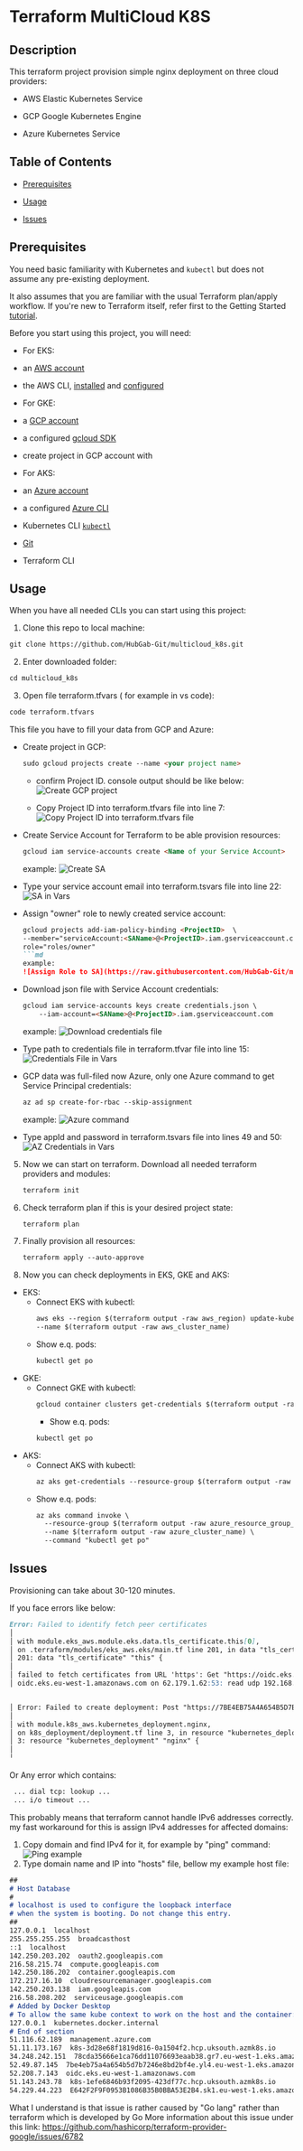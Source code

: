 # Terraform MultiCloud K8S

  
## Description

  

This terraform project provision simple nginx deployment on three cloud providers:

* AWS Elastic Kubernetes Service

* GCP Google Kubernetes Engine

* Azure Kubernetes Service

  
  

## Table of Contents

  

* [Prerequisites](#prerequisites)

* [Usage](#usage)

* [Issues](#issues)

  
  

## Prerequisites

  

You need basic familiarity with Kubernetes and `kubectl` but does not assume any pre-existing deployment.

  

It also assumes that you are familiar with the usual Terraform plan/apply workflow. If you're new to Terraform itself, refer first to the Getting Started [tutorial](https://developer.hashicorp.com/terraform/tutorials#get-started).

  

Before you start using this project, you will need:

* For EKS:

- an [AWS account](https://portal.aws.amazon.com/billing/signup?nc2=h_ct&src=default&redirect_url=https%3A%2F%2Faws.amazon.com%2Fregistration-confirmation#/start)

- the AWS CLI, [installed](https://docs.aws.amazon.com/cli/latest/userguide/getting-started-install.html) and [configured](https://docs.aws.amazon.com/cli/latest/userguide/cli-chap-configure.html)

* For GKE:

- a [GCP account](https://console.cloud.google.com/)

- a configured [gcloud SDK](https://developer.hashicorp.com/terraform/tutorials/kubernetes/gke#prerequisites)

- create project in GCP account with

* For AKS:

- an [Azure account](https://portal.azure.com/#home)

- a configured [Azure CLI](https://developer.hashicorp.com/terraform/tutorials/kubernetes/aks#prerequisites)

* Kubernetes CLI [ `kubectl`](https://kubernetes.io/docs/reference/tools/)

* [Git](https://git-scm.com/downloads)

* Terraform CLI

  

## Usage

  

When you have all needed CLIs you can start using this project:

  

1. Clone this repo to local machine:

```md
git clone https://github.com/HubGab-Git/multicloud_k8s.git
```

2. Enter downloaded folder:

```md
cd multicloud_k8s
```

3. Open file terraform.tfvars ( for example in vs code):

```md
code terraform.tfvars
```

This file you have to fill your data from GCP and Azure:

* Create project in GCP:

	```md
	sudo gcloud projects create --name <your project name>
	```
	* confirm Project ID.
	console output should be like below:
	 ![Create GCP project](https://raw.githubusercontent.com/HubGab-Git/multicloud_k8s/80a0bebea2c2b3e1616b7177879f67d9485aafda/images/createGCPproject.png)

  * Copy Project ID into terraform.tfvars file into line 7:
  ![Copy Project ID into terraform.tfvars file](https://raw.githubusercontent.com/HubGab-Git/multicloud_k8s/main/images/projectIDinVars.png)
 
 * Create Service Account for Terraform to be able provision resources:
	 ```md
	gcloud iam service-accounts create <Name of your Service Account>
	```
	example:
![Create SA](https://raw.githubusercontent.com/HubGab-Git/multicloud_k8s/main/images/createSA.png)

* Type your service account email into terraform.tsvars file into line 22:
![SA in Vars](https://raw.githubusercontent.com/HubGab-Git/multicloud_k8s/main/images/SAinVars.png)

* Assign "owner" role to newly created service account:
	```md
	gcloud projects add-iam-policy-binding <ProjectID>  \  
	--member="serviceAccount:<SAName>@<ProjectID>.iam.gserviceaccount.com"  \
	role="roles/owner"
	```md
	example:
	![Assign Role to SA](https://raw.githubusercontent.com/HubGab-Git/multicloud_k8s/main/images/AssignRoleToSA.png)
* Download json file with Service Account credentials:

	```md
	gcloud iam service-accounts keys create credentials.json \
	    --iam-account=<SAName>@<ProjectID>.iam.gserviceaccount.com  
	```
	example: 
	![ Download credentials file ](https://raw.githubusercontent.com/HubGab-Git/multicloud_k8s/main/images/downloadCredentials.png)
* Type path to credentials file in terraform.tfvar file into line 15:
![Credentials File in Vars](https://raw.githubusercontent.com/HubGab-Git/multicloud_k8s/main/images/credentialsInVars.png)
* GCP data was full-filed now Azure, only one Azure command to get  Service Principal credentials:
	```md
	az ad sp create-for-rbac --skip-assignment
	```
	example:
	![Azure command](https://raw.githubusercontent.com/HubGab-Git/multicloud_k8s/main/images/ServicePrincipalCredentials.png)
* Type appId and password in terraform.tsvars file into lines 49 and 50:
	![AZ Credentials in Vars](https://raw.githubusercontent.com/HubGab-Git/multicloud_k8s/main/images/SPCredendialsInVars.png)
	
5. Now we can start on terraform. Download all needed terraform providers and modules:

	```md
	terraform init
	```
6. Check terraform plan if this is your desired project state:
	```md
	terraform plan
	```
7. Finally provision all resources:
	 ```md
	terraform apply --auto-approve
	```

8. Now you can check deployments in EKS, GKE and AKS:
* EKS:
	* Connect EKS with kubectl:
		```md
		aws eks --region $(terraform output -raw aws_region) update-kubeconfig \ 
		--name $(terraform output -raw aws_cluster_name)
		``` 
	* Show e.q. pods:
		```md
		kubectl get po
		```
* GKE:
	*  Connect GKE with kubectl:
		```md
		gcloud container clusters get-credentials $(terraform output -raw gcp_cluster_name) --region $(terraform output -raw gcp_region)
		```
		* Show e.q. pods:
		```md
		kubectl get po
		```
* AKS:
	*  Connect AKS with kubectl:
		```md
		az aks get-credentials --resource-group $(terraform output -raw azure_resource_group_name) --name $(terraform output -raw azure_cluster_name)
		```
	* Show e.q. pods:
		```md
		az aks command invoke \
		  --resource-group $(terraform output -raw azure_resource_group_name) \
		  --name $(terraform output -raw azure_cluster_name) \
		  --command "kubectl get po" 
		 ```
## Issues

Provisioning can take about 30-120 minutes.

If you face errors like below:
```md
Error: Failed to identify fetch peer certificates
│
│ with module.eks_aws.module.eks.data.tls_certificate.this[0],
│ on .terraform/modules/eks_aws.eks/main.tf line 201, in data "tls_certificate" "this":
│ 201: data "tls_certificate" "this" {
│
│ failed to fetch certificates from URL 'https': Get "https://oidc.eks.eu-west-1.amazonaws.com:443/id/7BE4EB75A4A654B5D7B7246E8BD2BF4E": dial tcp: lookup
│ oidc.eks.eu-west-1.amazonaws.com on 62.179.1.62:53: read udp 192.168.1.145:0->62.179.1.62:53: i/o timeout


│ Error: Failed to create deployment: Post "https://7BE4EB75A4A654B5D7B7246E8BD2BF4E.yl4.eu-west-1.eks.amazonaws.com/apis/apps/v1/namespaces/default/deployments": dial tcp: lookup 7BE4EB75A4A654B5D7B7246E8BD2BF4E.yl4.eu-west-1.eks.amazonaws.com: i/o timeout
│
│ with module.k8s_aws.kubernetes_deployment.nginx,
│ on k8s_deployment/deployment.tf line 3, in resource "kubernetes_deployment" "nginx":
│ 3: resource "kubernetes_deployment" "nginx" {
│
╵
```

Or Any error which contains:
```md
 ... dial tcp: lookup ...
 ... i/o timeout ...

```

This probably means that terraform cannot handle IPv6 addresses correctly.
my fast workaround for this is assign IPv4 addresses for affected domains:

1. Copy domain and find IPv4 for it, for example by "ping" command:
![Ping example](https://raw.githubusercontent.com/HubGab-Git/multicloud_k8s/main/images/ping.png)
2. Type domain name and IP into "hosts" file, bellow my example host file:
```md
##
# Host Database
#
# localhost is used to configure the loopback interface
# when the system is booting. Do not change this entry.
##
127.0.0.1  localhost
255.255.255.255  broadcasthost
::1  localhost
142.250.203.202  oauth2.googleapis.com
216.58.215.74  compute.googleapis.com
142.250.186.202  container.googleapis.com
172.217.16.10  cloudresourcemanager.googleapis.com
142.250.203.138  iam.googleapis.com
216.58.208.202  serviceusage.googleapis.com
# Added by Docker Desktop
# To allow the same kube context to work on the host and the container:
127.0.0.1  kubernetes.docker.internal
# End of section
51.116.62.189  management.azure.com
51.11.173.167  k8s-3d28e68f1819d816-0a1504f2.hcp.uksouth.azmk8s.io
34.248.242.151  78cda35666e1ca76dd11076693eaab38.gr7.eu-west-1.eks.amazonaws.com
52.49.87.145  7be4eb75a4a654b5d7b7246e8bd2bf4e.yl4.eu-west-1.eks.amazonaws.com
52.208.7.143  oidc.eks.eu-west-1.amazonaws.com
51.143.243.78  k8s-1efe6846b93f2095-423df77c.hcp.uksouth.azmk8s.io
54.229.44.223  E642F2F9F0953B1086B35B0BBA53E2B4.sk1.eu-west-1.eks.amazonaws.com
```

What I understand is that issue is rather caused by "Go lang" rather than terraform which is developed by Go
More information about this issue under this link: 
https://github.com/hashicorp/terraform-provider-google/issues/6782